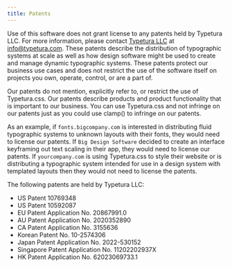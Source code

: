 ```yaml
---
title: Patents
---
```


Use of this software does not grant license to any patents held by Typetura LLC. For more information, please contact [Typetura LLC](https://typetura.com/patents/) at [info@typetura.com](mailto:info@typetura.com). These patents describe the distribution of typographic systems at scale as well as how design software might be used to create and manage dynamic typographic systems. These patents protect our business use cases and does not restrict the use of the software itself on projects you own, operate, control, or are a part of.

Our patents do not mention, explicitly refer to, or restrict the use of Typetura.css. Our patents describe products and product functionality that is important to our business. You can use Typetura.css and not infringe on our patents just as you could use clamp() to infringe on our patents.

As an example, if `fonts.bigcompany.com` is interested in distributing fluid typographic systems to unknown layouts with their fonts, they would need to license our patents. If `Big Design Software` decided to create an interface keyframing out text scaling in their app, they would need to license our patents. If `yourcompany.com` is using Typetura.css to style their website or is distributing a typographic system intended for use in a design system with templated layouts then they would not need to license the patents.

The following patents are held by Typetura LLC:

- US Patent 10769348
- US Patent 10592087
- EU Patent Application No. 20867991.0
- AU Patent Application No. 2020352890
- CA Patent Application No. 3155636
- Korean Patent No. 10-2574306
- Japan Patent Application No. 2022-530152
- Singapore Patent Application No. 11202202937X
- HK Patent Application No. 62023069733.1